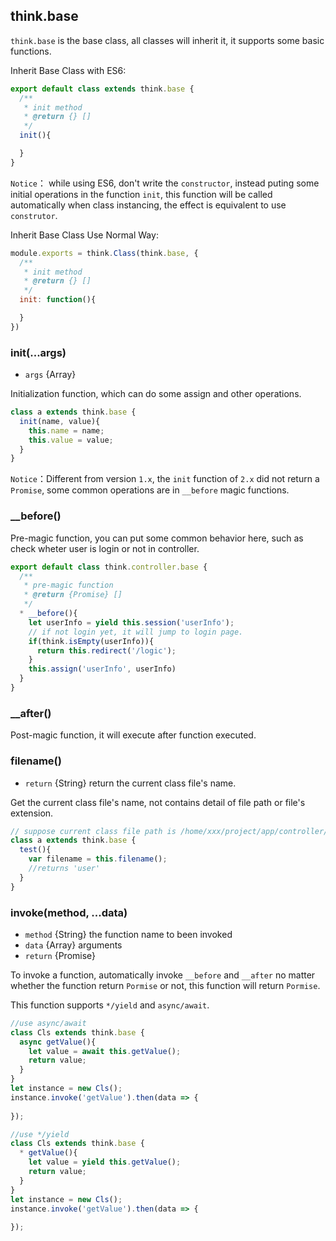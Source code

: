 ## think.base

`think.base` is the base class, all classes will inherit it, it supports some basic functions.

Inherit Base Class with ES6:

```js
export default class extends think.base {
  /**
   * init method
   * @return {} []
   */
  init(){

  }
}
```

`Notice`： while using ES6, don't write the `constructor`, instead puting some initial operations in the function `init`, this function will be called automatically when class instancing, the effect is equivalent to use `construtor`.

Inherit Base Class Use Normal Way:

```js
module.exports = think.Class(think.base, {
  /**
   * init method
   * @return {} []
   */
  init: function(){

  }
})
```

### init(...args)

* `args` {Array}

Initialization function, which can do some assign and other operations.

```js
class a extends think.base {
  init(name, value){
    this.name = name;
    this.value = value;
  }
}
```

`Notice`：Different from version `1.x`, the `init` function of `2.x` did not return a `Promise`, some common operations are in `__before` magic functions.

### __before()

Pre-magic function, you can put some common behavior here, such as check wheter user is login or not in controller.

```js
export default class think.controller.base {
  /**
   * pre-magic function
   * @return {Promise} []
   */
  * __before(){
    let userInfo = yield this.session('userInfo');
    // if not login yet, it will jump to login page.
    if(think.isEmpty(userInfo)){
      return this.redirect('/logic');
    }
    this.assign('userInfo', userInfo)
  }
}
```

### __after()

Post-magic function, it will execute after function executed.

### filename()

* `return` {String} return the current class file's name.

Get the current class file's name, not contains detail of file path or file's extension.

```js
// suppose current class file path is /home/xxx/project/app/controller/user.js
class a extends think.base {
  test(){
    var filename = this.filename();
    //returns 'user'
  }
}
```


### invoke(method, ...data)

* `method` {String} the function name to been invoked
* `data` {Array} arguments
* `return` {Promise}

To invoke a function, automatically invoke `__before` and `__after` no matter whether the function return `Pormise` or not, this function will return `Pormise`.

This function supports `*/yield` and `async/await`.

```js
//use async/await
class Cls extends think.base {
  async getValue(){
    let value = await this.getValue();
    return value;
  }
}
let instance = new Cls();
instance.invoke('getValue').then(data => {
    
});
```


```js
//use */yield
class Cls extends think.base {
  * getValue(){
    let value = yield this.getValue();
    return value;
  }
}
let instance = new Cls();
instance.invoke('getValue').then(data => {
    
});

```

